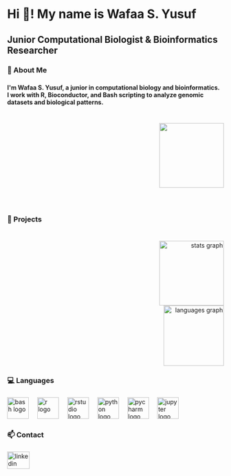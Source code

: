 <h1 align="left">Hi 👋! My name is Wafaa S. Yusuf</h1>

###

<h2 align="left">Junior Computational Biologist & Bioinformatics Researcher</h2>

###

<h3 align="left">🔬 About Me</h3>

###

<h4 align="left">I'm Wafaa S. Yusuf, a junior in computational biology and bioinformatics.<br>I work with R, Bioconductor, and Bash scripting to analyze genomic datasets and biological patterns.</h4>

###

<br clear="both">

<div align="right">
  <img height="150" src="https://i.imgflip.com/65efzo.gif"  />
</div>

###

<br clear="both">

<h3 align="left">📁 Projects</h3>

###

<br clear="both">

<div align="right">
  <img src="https://github-readme-stats.vercel.app/api?username=wafaayusuf32&hide_title=false&hide_rank=false&show_icons=true&include_all_commits=true&count_private=true&disable_animations=false&theme=dracula&locale=en&hide_border=false" height="150" alt="stats graph" /> <br>
  <img src="https://github-readme-stats.vercel.app/api/top-langs?username=wafaayusuf32&locale=en&hide_title=false&layout=compact&card_width=320&langs_count=5&theme=radical&hide_border=false" height="140" alt="languages graph"  />
</div>

###

<h3 align="left">💻 Languages</h3>

###

<div align="left">
  <img src="https://cdn.jsdelivr.net/gh/devicons/devicon/icons/bash/bash-original.svg" height="50" alt="bash logo"  />
  <img width="12" />
  <img src="https://cdn.jsdelivr.net/gh/devicons/devicon/icons/r/r-original.svg" height="50" alt="r logo"  />
  <img width="12" />
  <img src="https://cdn.jsdelivr.net/gh/devicons/devicon/icons/rstudio/rstudio-original.svg" height="50" alt="rstudio logo"  />
  <img width="12" />
  <img src="https://cdn.jsdelivr.net/gh/devicons/devicon/icons/python/python-original.svg" height="50" alt="python logo"  />
  <img width="12" />
  <img src="https://cdn.jsdelivr.net/gh/devicons/devicon/icons/pycharm/pycharm-original.svg" height="50" alt="pycharm logo"  />
  <img width="12" />
  <img src="https://cdn.jsdelivr.net/gh/devicons/devicon/icons/jupyter/jupyter-original.svg" height="50" alt="jupyter logo"  />
</div>

###

<h3 align="left">📫 Contact</h3>

###

<div align="left">
  <a href="https://www.linkedin.com/in/wafaasemhan/" target="_blank">
    <img src="https://raw.githubusercontent.com/maurodesouza/profile-readme-generator/master/src/assets/icons/social/linkedin/default.svg" width="52" height="40" alt="linkedin logo"  />
  </a>
</div>

###
